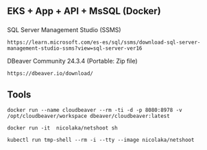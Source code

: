 ## EKS + App + API + MsSQL  (Docker)
### 

SQL Server Management Studio (SSMS)
```
https://learn.microsoft.com/es-es/sql/ssms/download-sql-server-management-studio-ssms?view=sql-server-ver16
```
DBeaver Community 24.3.4  (Portable: Zip file)
```
https://dbeaver.io/download/
```

## Tools
```
docker run --name cloudbeaver --rm -ti -d -p 8080:8978 -v /opt/cloudbeaver/workspace dbeaver/cloudbeaver:latest
```
```
docker run -it  nicolaka/netshoot sh
```
```
kubectl run tmp-shell --rm -i --tty --image nicolaka/netshoot
```
